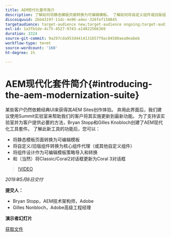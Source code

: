 ```yaml
---
title: AEM现代化套件简介
description: 了解如何将静态模板页面转换为可编辑模板。 了解如何将自定义组件或旧版组件转换为核心组件代理等。
discoiquuid: 2bb43197-11dc-4e96-a4ec-326fef150845
targetaudience: target-audience new;target-audience ongoing;target-audience upgrader
exl-id: 1a3fb1de-4c75-4527-9743-a14822566369
duration: 3324
source-git-commit: 9a297cda953d4414131657f9ac84580aea0eabeb
workflow-type: tm+mt
source-wordcount: '160'
ht-degree: 1%

---
```


# AEM现代化套件简介{#introducing-the-aem-modernization-suite}

某些客户仍然依赖经典UI来获得其AEM Sites创作体验。 弃用此界面后，我们建议使用Summit实验室来帮助我们的客户将其实施更新到最新功能。 为了支持该实验室并为客户提供必要的方法，Bryan Stopp和Gilles Knobloch创建了AEM现代化工具套件。  了解此新工具的功能后，您可以：

* 将静态模板页面转换为可编辑模板
* 将自定义/旧版组件转换为核心组件代理（或其他自定义组件）
* 将组件设计作为可编辑模板策略导入和转换
* 和（当然）将Classic/Coral2对话框更新为Coral 3对话框

>[!VIDEO](https://video.tv.adobe.com/v/27322?quality=9)

*2019年5月8日交付*

**提交人：**

* Bryan Stopp，AEM技术架构师，Adobe
* Gilles Nonbloch，Adobe高级工程经理

**演示者幻灯片**

[获取文件](assets/modernization-toolsaemgems.pdf)
